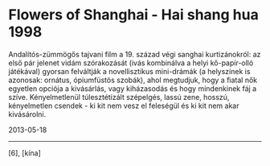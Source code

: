 # Flowers of Shanghai - Hai shang hua 1998

Andalítós-zümmögős tajvani film a 19. század végi sanghai kurtizánokról: az első pár jelenet vidám szórakozását (ivás kombinálva a helyi kő-papír-olló játékával) gyorsan felváltják a novellisztikus mini-drámák (a helyszínek is azonosak: ornátus, ópiumfüstös szobák), ahol megtudjuk, hogy a fiatal nők egyetlen opciója a kivásárlás, vagy kiházasodás és hogy mindenkinek fáj a szíve. Kényelmetlenül túlesztétizált szépelgés, lassú zene, hosszú, kényelmetlen csendek - ki kit nem vesz el feleségül és ki kit nem akar kivásárolni.

2013-05-18 

----

[6], [kína]